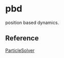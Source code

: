 # pbd

position based dynamics.

## Reference

[ParticleSolver](https://github.com/ebirenbaum/ParticleSolver)
